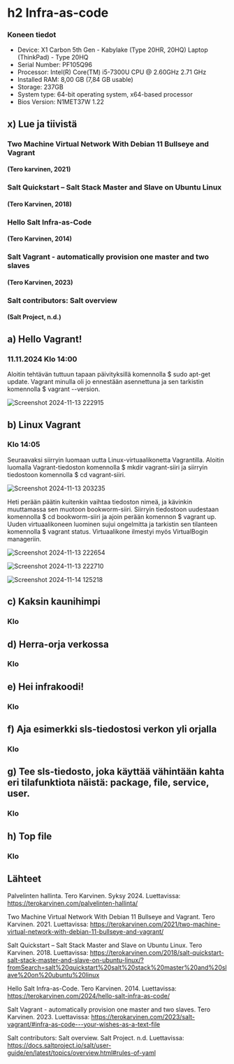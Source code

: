 # h2 Infra-as-code

### Koneen tiedot
- Device: X1 Carbon 5th Gen - Kabylake (Type 20HR, 20HQ) Laptop (ThinkPad) - Type 20HQ
- Serial Number: PF105Q96
- Processor:	Intel(R) Core(TM) i5-7300U CPU @ 2.60GHz   2.71 GHz
- Installed RAM:	8,00 GB (7,84 GB usable)
- Storage: 237GB
- System type:	64-bit operating system, x64-based processor
- Bios Version: N1MET37W 1.22

## x) Lue ja tiivistä

### Two Machine Virtual Network With Debian 11 Bullseye and Vagrant
#### (Tero karvinen, 2021)

### Salt Quickstart – Salt Stack Master and Slave on Ubuntu Linux
#### (Tero Karvinen, 2018)

### Hello Salt Infra-as-Code
#### (Tero Karvinen, 2014)

### Salt Vagrant - automatically provision one master and two slaves
#### (Tero Karvinen, 2023)

### Salt contributors: Salt overview
#### (Salt Project, n.d.)

## a) Hello Vagrant!
### 11.11.2024 Klo 14:00

Aloitin tehtävän tuttuun tapaan päivityksillä komennolla $ sudo apt-get update. Vagrant minulla oli jo ennestään asennettuna ja sen tarkistin komennolla $ vagrant --version.

![Screenshot 2024-11-13 222915](https://github.com/user-attachments/assets/d76b7d49-1e65-4224-9ae3-6ddaec53bfa7)

## b) Linux Vagrant
### Klo 14:05 

Seuraavaksi siirryin luomaan uutta Linux-virtuaalikonetta Vagrantilla. Aloitin luomalla Vagrant-tiedoston komennolla $ mkdir vagrant-siiri ja siirryin tiedostoon komennolla $ cd vagrant-siiri. 

![Screenshot 2024-11-13 203235](https://github.com/user-attachments/assets/e4b71547-5ade-4e34-b517-2af00109d4c5)

Heti perään päätin kuitenkin vaihtaa tiedoston nimeä, ja kävinkin muuttamassa sen muotoon bookworm-siiri. Siirryin tiedostoon uudestaan komennolla $ cd bookworm-siiri ja ajoin perään komennon $ vagrant up. Uuden virtuaalikoneen luominen sujui ongelmitta ja tarkistin sen tilanteen komennolla $ vagrant status. Virtuaalikone ilmestyi myös VirtualBogin manageriin.

![Screenshot 2024-11-13 222654](https://github.com/user-attachments/assets/f90dabc6-3459-4107-81d9-b7c0ffa10a5f)

![Screenshot 2024-11-13 222710](https://github.com/user-attachments/assets/7a47b01e-8560-4797-926e-13fd6e47785d)

![Screenshot 2024-11-14 125218](https://github.com/user-attachments/assets/9479e1ef-8f45-4f70-9553-0c320921f4ab)


## c) Kaksin kaunihimpi
### Klo

## d) Herra-orja verkossa
### Klo

## e) Hei infrakoodi!
### Klo

## f) Aja esimerkki sls-tiedostosi verkon yli orjalla
### Klo

## g) Tee sls-tiedosto, joka käyttää vähintään kahta eri tilafunktiota näistä: package, file, service, user.
### Klo

## h) Top file
### Klo

## Lähteet

Palvelinten hallinta. Tero Karvinen. Syksy 2024. Luettavissa: https://terokarvinen.com/palvelinten-hallinta/

Two Machine Virtual Network With Debian 11 Bullseye and Vagrant. Tero Karvinen. 2021. Luettavissa: https://terokarvinen.com/2021/two-machine-virtual-network-with-debian-11-bullseye-and-vagrant/

Salt Quickstart – Salt Stack Master and Slave on Ubuntu Linux. Tero Karvinen. 2018. Luettavissa: https://terokarvinen.com/2018/salt-quickstart-salt-stack-master-and-slave-on-ubuntu-linux/?fromSearch=salt%20quickstart%20salt%20stack%20master%20and%20slave%20on%20ubuntu%20linux

Hello Salt Infra-as-Code. Tero Karvinen. 2014. Luettavissa: https://terokarvinen.com/2024/hello-salt-infra-as-code/

Salt Vagrant - automatically provision one master and two slaves. Tero Karvinen. 2023. Luettavissa: https://terokarvinen.com/2023/salt-vagrant/#infra-as-code---your-wishes-as-a-text-file

Salt contributors: Salt overview. Salt Project. n.d. Luettavissa: https://docs.saltproject.io/salt/user-guide/en/latest/topics/overview.html#rules-of-yaml
